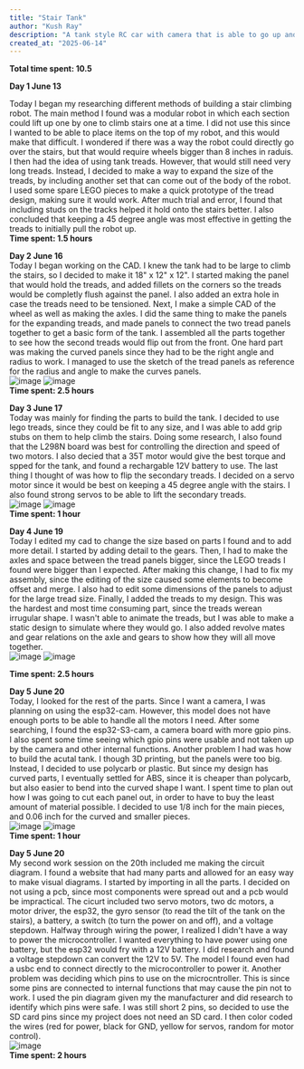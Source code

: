 ```yaml
---
title: "Stair Tank"
author: "Kush Ray"
description: "A tank style RC car with camera that is able to go up and down stairs"
created_at: "2025-06-14"
---
```

**Total time spent: 10.5**

**Day 1 June  13**       

Today I began my researching different methods of building a stair climbing robot. The main method I found was a modular robot in which each section could lift up one by one to climb stairs one at a time. I did not use this since I wanted to be able to place items on the top of my robot, and this would make that difficult. I wondered if there was a way the robot could directly go over the stairs, but that would require wheels bigger than 8 inches in raduis. I then had the idea of using tank treads. However, that would still need very long treads. Instead, I decided to make a way to expand the size of the treads, by including another set that can come out of the body of the robot. I used some spare LEGO pieces to make a quick prototype of the tread design, making sure it would work. After much trial and error, I found that including studs on the tracks helped it hold onto the stairs better. I also concluded that keeping a 45 degree angle was most effective in getting the treads to initially pull the robot up.        
**Time spent: 1.5 hours**

**Day 2 June 16**             
Today I began working on the CAD. I knew the tank had to be large to climb the stairs, so I decided to make it 18" x 12" x 12". I started making the panel that would hold the treads, and added fillets on the corners so the treads would be completly flush against the panel. I also added an extra hole in case the treads need to be tensioned. Next, I make a simple CAD of the wheel as well as making the axles. I did the same thing to make the panels for the expanding treads, and made panels to connect the two tread panels together to get a basic form of the tank. I assembled all the parts together to see how the second treads would flip out from the front. One hard part was making the curved panels since they had to be the right angle and radius to work. I managed to use the sketch of the tread panels as reference for the radius and angle to make the curves panels.            
![image](https://github.com/user-attachments/assets/36f6bd73-8636-438a-b25a-d29ca3d39184)
![image](https://github.com/user-attachments/assets/a206e337-7992-4b2d-9bed-e0235a2d2a1b)            
**Time spent: 2.5 hours**

**Day 3 June 17**             
Today was mainly for finding the parts to build the tank. I decided to use lego treads, since they could be fit to any size, and I was able to add grip stubs on them to help climb the stairs. Doing some research, I also found that the L298N board was best for controlling the direction and speed of two motors. I also decied that a 35T motor would give the best torque and spped for the tank, and found a rechargable 12V battery to use. The last thing I thought of was how to flip the secondary treads. I decided on a servo motor since it would be best on keeping a 45 degree angle with the stairs. I also found strong servos to be able to lift the secondary treads.           
![image](https://github.com/user-attachments/assets/f86b057f-92ae-4f38-bc43-d99139783f57)
![image](https://github.com/user-attachments/assets/0e44c1c0-414d-4418-ab89-67da427c1782)               
**Time spent: 1 hour**

**Day 4 June 19**            
Today I edited my cad to change the size based on parts I found and to add more detail. I started by adding detail to the gears. Then, I had to make the axles and space between the tread panels bigger, since the LEGO treads I found were bigger than I expected. After making this change, I had to fix my assembly, since the editing of the size caused some elements to become offset and merge. I also had to edit some dimensions of the panels to adjust for the large tread size. Finally, I added the treads to my design. This was the hardest and most time consuming part, since the treads werean irrugular shape. I wasn't able to animate the treads, but I was able to make a static design to simulate where they would go. I also added revolve mates and gear relations on the axle and gears to show how they will all move together.              
![image](https://github.com/user-attachments/assets/ff4bdb19-f4bc-40a0-b86c-6fc99675db0e)
![image](https://github.com/user-attachments/assets/5ba62cbd-a306-49af-b9a0-f6ca8c1355c2)                                


**Time spent: 2.5 hours**

**Day 5 June 20**                
Today, I looked for the rest of the parts. Since I want a camera, I was planning on using the esp32-cam. However, this model does not have enough ports to be able to handle all the motors I need. After some searching, I found the esp32-S3-cam, a camera board with more gpio pins. I also spent some time seeing which gpio pins were usable and not taken up by the camera and other internal functions. Another problem I had was how to build the acutal tank. I though 3D printing, but the panels were too big. Instead, I decided to use polycarb or plastic. But since my design has curved parts, I eventually settled for ABS, since it is cheaper than polycarb, but also easier to bend into the curved shape I want. I spent time to plan out how I was going to cut each panel out, in order to have to buy the  least amount of material possible. I decided to use 1/8 inch for the main pieces, and 0.06 inch for the curved and smaller pieces.        
![image](https://github.com/user-attachments/assets/62c688f9-5820-416c-84fc-72411648f3c1)
![image](https://github.com/user-attachments/assets/a65f4227-239a-4c1a-bd23-ec5efb9d9ced)               
**Time spent: 1 hour**

**Day 5 June 20**               
My second work session on the 20th included me making the circuit diagram. I found a website that had many parts and allowed for an easy way to make visual diagrams. I started by importing in all the parts. I decided on not using a pcb, since most components were spread out and a pcb would be impractical. The cicurt included two servo motors, two dc motors, a motor driver, the esp32, the gyro sensor (to read the tilt of the tank on the stairs), a battery, a switch (to turn the power on and off), and a voltage stepdown. Halfway through wiring the power, I realized I didn't have a way to power the microcontroller. I wanted everything to have power using one battery, but the esp32 would fry with a 12V battery. I did research and found a voltage stepdown can convert the 12V to 5V. The model I found even had a usbc end to connect directly to the microcontroller to power it. Another problem was deciding which pins to use on the microcntroller. This is since some pins are connected to internal functions that may cause the pin not to work. I used the pin diagram given my the manufacturer and did research to identify which pins were safe. I was still short 2 pins, so decided to use the SD card pins since my project does not need an SD card. I then color coded the wires (red for power, black for GND, yellow for servos, random for motor control).             
![image](https://github.com/user-attachments/assets/db19ce81-5275-4bf9-ab6d-22fa1a068965)                
**Time spent: 2 hours**


